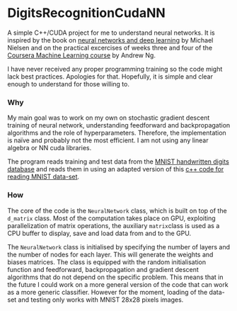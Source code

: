 # DigitsRecognitionCudaNN

A simple C++/CUDA project for me to understand neural networks.
It is inspired by the book on [neural networks and deep learning](http://neuralnetworksanddeeplearning.com/index.html) by Michael Nielsen and on the practical excercises of weeks three and four of the [Coursera Machine Learning course](https://www.coursera.org/learn/machine-learning) by Andrew Ng.


I have never received any proper programming training so the code might lack best practices. Apologies for that. Hopefully, it is simple and clear enough to understand for those willing to.

### Why ###

My main goal was to work on my own on stochastic gradient descent training of neural network, understanding feedforward and backpropagation algorithms and the role of hyperparameters. Therefore, the implementation is naïve and probably not the most efficient. I am not using any linear algebra or NN cuda libraries. 

The program reads training and test data from the [MNIST handwritten digits database](http://yann.lecun.com/exdb/mnist/) and reads them in using an adapted version of this [c++ code for reading MNIST data-set](https://compvisionlab.wordpress.com/2014/01/01/c-code-for-reading-mnist-data-set).

### How ###

The core of the code is the `NeuralNetwork` class, which is built on top of the `d_matrix` class. Most of the computation takes place on GPU, exploiting parallelization of matrix operations, the auxiliary `matrix`class is used as a CPU buffer to display, save and load data from and to the GPU.

The `NeuralNetwork` class is initialised by specifying the number of layers and the number of nodes for each layer.
This will generate the weights and biases matrices. The class is equipped with the random initialisation function and feedforward, backpropagation and gradient descent algorithms that do not depend on the specific problem. This means that in the future I could work on a more general version of the code that can work as a more generic classifier. However for the moment, loading of the data-set and testing only works with MNIST 28x28 pixels images.







